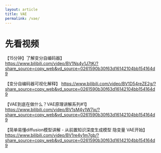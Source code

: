 ```yaml
---
layout: article
title: VAE
permalink: /vae/
---
```


# 先看视频

【15分钟】了解变分自编码器】 https://www.bilibili.com/video/BV1Ns4y1J7tK/?share_source=copy_web&vd_source=0261590b30f63d16142104bb154164d9

【变分自编码器可视化解释】 https://www.bilibili.com/video/BV1D54reZE2g/?share_source=copy_web&vd_source=0261590b30f63d16142104bb154164d9

【VAE到底在做什么？VAE原理讲解系列#1】 https://www.bilibili.com/video/BV1sM4y1W7jx/?share_source=copy_web&vd_source=0261590b30f63d16142104bb154164d9

【简单易懂diffusion模型讲解 - 从前置知识深度生成模型 隐变量 VAE开始】 https://www.bilibili.com/video/BV1re4y1m7gb/?share_source=copy_web&vd_source=0261590b30f63d16142104bb154164d9



